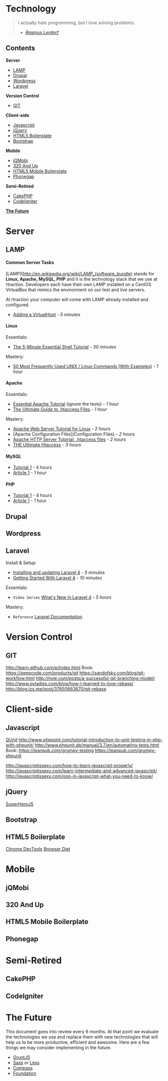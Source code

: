 Technology
==========

> I actually hate programming, but I love solving problems.
> - *[Rasmus Lerdorf](https://en.wikipedia.org/wiki/Rasmus_Lerdorf)*

Contents
--------

**Server**
* [LAMP](#lamp)
* [Drupal](#drupal)
* [Wordpress](#wordpress)
* [Laravel](#laravel)

**Version Control**
* [GIT](#git)

**Client-side**
* [Javascript](#javascript)
* [jQuery](#jquery)
* [HTML5 Boilerplate](#html5-boilerplate)
* [Bootstrap](#bootstrap)

**Mobile**
* [jQMobi](#jqmobi)
* [320 And Up](#320-and-up)
* [HTML5 Mobile Boilerplate](#html5-mobile-boilerplate)
* [Phonegap](#phonegap)

**Semi-Retired**
* [CakePHP](#cakephp)
* [CodeIgniter](#codeigniter)

**[The Future](#the-future)**

Server
======

LAMP
-----------------------------

#### Common Server Tasks

[LAMP](http://en.wikipedia.org/wiki/LAMP_(software_bundle) stands for **Linux, Apache, MySQL, PHP** and it is the technology stack that we use at rtraction. Developers each have their own LAMP installed on a CentOS VirtualBox that mimics the environment on our test and live servers.

At rtraction your computer will come with LAMP already installed and configured.

* [Adding a VirtualHost](https://github.com/rtraction/yellow-brick-road/wiki/Adding-a-VirtualHost) - *5 minutes*


#### Linux

Essentials:
* [The 5-Minute Essential Shell Tutorial](http://community.linuxmint.com/tutorial/view/100) - *30 minutes*

Mastery:
* [50 Most Frequently Used UNIX / Linux Commands (With Examples)](http://www.thegeekstuff.com/2010/11/50-linux-commands/) - *1 hour*

#### Apache

Essentials:
* [Essential Apache Tutorial](http://linuxzoo.net/page/tut_eapache.html) (ignore the tests) - *1 hour*
* [The Ultimate Guide to .htaccess Files](http://net.tutsplus.com/tutorials/other/the-ultimate-guide-to-htaccess-files/) - *1 hour*

Mastery:
* [Apache Web Server Tutorial for Linux](http://www.xenocafe.com/tutorials/linux/centos/apache_web_server/index.php) - *2 hours*
* [Apache Configuration Files](Configuration Files) - *2 hours*
* [Apache HTTP Server Tutorial: .htaccess files](http://httpd.apache.org/docs/current/howto/htaccess.html) - *2 hours*
* [THE Ultimate Htaccess](http://www.askapache.com/htaccess/htaccess.html) - *3 hours*

#### MySQL
* [Tutorial 1]() - 4 hours
* [Article 1]() - 1 hour

#### PHP
* [Tutorial 1]() - 4 hours
* [Article 1]() - 1 hour


Drupal
------

Wordpress
---------

Laravel
-------
Install & Setup:
* [Installing and updating Laravel 4](http://niallobrien.me/2013/03/installing-and-updating-laravel-4/) - *5 minutes*
* [Getting Started With Laravel 4](http://chris-schmitz.com/getting-started-with-laravel-4/) - *10 minutes*

Essentials:
* `Video Series` [What's New in Laravel 4](https://tutsplus.com/course/whats-new-in-laravel-4/) - *5 hours*

Mastery:
* `Reference` [Laravel Documentation](http://four.laravel.com/)


Version Control
===============

GIT
---
http://learn.github.com/p/index.html
Book: https://peepcode.com/products/git
https://sandofsky.com/blog/git-workflow.html
http://nvie.com/posts/a-successful-git-branching-model/
http://www.pyladies.com/blog/how-I-learned-to-love-rebase/
http://blog.izs.me/post/37650663670/git-rebase


Client-side
===========

Javascript
----------
[QUnit](http://qunitjs.com/)
http://www.sitepoint.com/tutorial-introduction-to-unit-testing-in-php-with-phpunit/
http://www.phpunit.de/manual/3.7/en/automating-tests.html
Book: https://leanpub.com/grumpy-testing
https://leanpub.com/grumpy-phpunit

http://javascriptissexy.com/how-to-learn-javascript-properly/
http://javascriptissexy.com/learn-intermediate-and-advanced-javascript/
http://javascriptissexy.com/oop-in-javascript-what-you-need-to-know/

jQuery
------
[SuperHeroJS](superherojs.com)

Bootstrap
---------

HTML5 Boilerplate
-----------------
[Chrome DevTools](http://discover-devtools.codeschool.com/)
[Browser Diet](http://browserdiet.com/)


Mobile
======

jQMobi
-------

320 And Up
----------

HTML5 Mobile Boilerplate
------------------------

Phonegap
--------

Semi-Retired
===============

CakePHP
-------

CodeIgniter
-----------

The Future
==========

This document goes into review every 6 months. At that point we evaluate the technologies we use and replace them with new technologies that will help us to be more productive, efficient and awesome. Here are a few things we may consider implementing in the future.

* [GruntJS]()
* [Sass]() or [Less]()
* [Compass]()
* [Foundation](http://foundation.zurb.com/templates.php)


